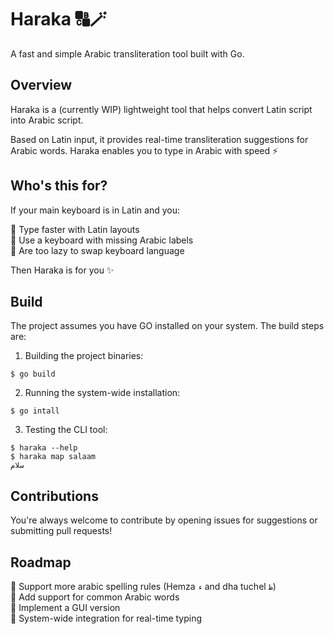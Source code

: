 # Haraka 🔠🪄

A fast and simple Arabic transliteration tool built with Go.

## Overview

Haraka is a (currently WIP) lightweight tool that helps convert Latin script into Arabic script. 

Based on Latin input, it provides real-time transliteration suggestions for Arabic words. Haraka enables you to type in Arabic with speed ⚡ 

## Who's this for?

If your main keyboard is in Latin and you:  

🔹 Type faster with Latin layouts  
🔹 Use a keyboard with missing Arabic labels  
🔹 Are too lazy to swap keyboard language

Then Haraka is for you ✨

## Build

The project assumes you have GO installed on your system. The build steps are:

1. Building the project binaries:
```
$ go build
```
2. Running the system-wide installation:
```
$ go intall
```
3. Testing the CLI tool:
```
$ haraka --help
$ haraka map salaam
سلام
```

## Contributions

You're always welcome to contribute by opening issues for suggestions or submitting pull requests!

## Roadmap

🔹 Support more arabic spelling rules (Hemza `ء` and dha tuchel `ظ`)    
🔹 Add support for common Arabic words  
🔹 Implement a GUI version  
🔹 System-wide integration for real-time typing  
